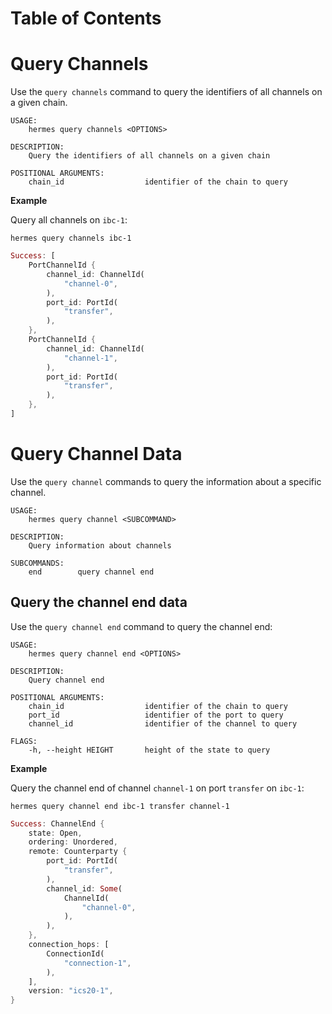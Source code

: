 # Table of Contents

<!-- toc -->

# Query Channels

Use the `query channels` command to query the identifiers of all channels on a given chain.

```shell
USAGE:
    hermes query channels <OPTIONS>

DESCRIPTION:
    Query the identifiers of all channels on a given chain

POSITIONAL ARGUMENTS:
    chain_id                  identifier of the chain to query
```

__Example__

Query all channels on `ibc-1`:

```shell
hermes query channels ibc-1
```

```rust
Success: [
    PortChannelId {
        channel_id: ChannelId(
            "channel-0",
        ),
        port_id: PortId(
            "transfer",
        ),
    },
    PortChannelId {
        channel_id: ChannelId(
            "channel-1",
        ),
        port_id: PortId(
            "transfer",
        ),
    },
]
```

# Query Channel Data

Use the `query channel` commands to query the information about a specific channel.

```shell
USAGE:
    hermes query channel <SUBCOMMAND>

DESCRIPTION:
    Query information about channels

SUBCOMMANDS:
    end        query channel end
```

## Query the channel end data

Use the `query channel end` command to query the channel end:

```shell
USAGE:
    hermes query channel end <OPTIONS>

DESCRIPTION:
    Query channel end

POSITIONAL ARGUMENTS:
    chain_id                  identifier of the chain to query
    port_id                   identifier of the port to query
    channel_id                identifier of the channel to query

FLAGS:
    -h, --height HEIGHT       height of the state to query
```

__Example__

Query the channel end of channel `channel-1` on port `transfer` on `ibc-1`:

```shell
hermes query channel end ibc-1 transfer channel-1
```

```rust
Success: ChannelEnd {
    state: Open,
    ordering: Unordered,
    remote: Counterparty {
        port_id: PortId(
            "transfer",
        ),
        channel_id: Some(
            ChannelId(
                "channel-0",
            ),
        ),
    },
    connection_hops: [
        ConnectionId(
            "connection-1",
        ),
    ],
    version: "ics20-1",
}
```
